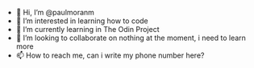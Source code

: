 - 👋 Hi, I’m @paulmoranm
- 👀 I’m interested in learning how to code
- 🌱 I’m currently learning in The Odin Project
- 💞️ I’m looking to collaborate on nothing at the moment, i need to learn more
- 📫 How to reach me, can i write my phone number here?

<!---
paulmoranm/paulmoranm is a ✨ special ✨ repository because its `README.md` (this file) appears on your GitHub profile.
You can click the Preview link to take a look at your changes.
--->
